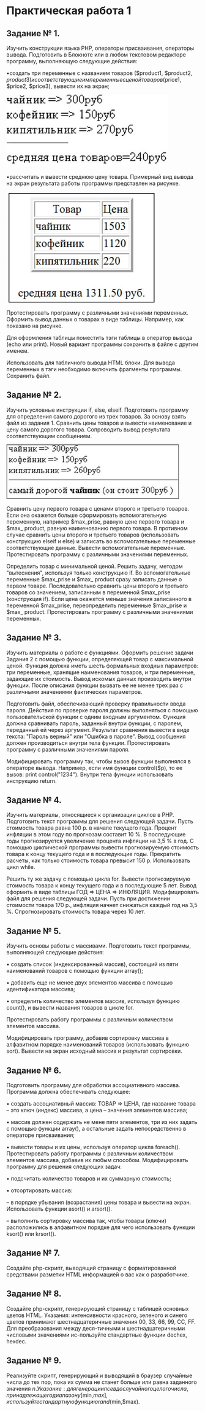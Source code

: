 # Практическая работа 1
## Задание № 1. 

Изучить конструкции языка PHP, операторы присваивания, операторы вывода. Подготовить в Блокноте или в любом текстовом редакторе программу, выполняющую следующие действия:

•создать три переменные с названием товаров ($product1, $product2, $product3) и соответствующие им переменные с ценой товаров ($price1, $price2, $price3), вывести их на экран;

![p1](img/p1.jpg)

•рассчитать и вывести среднюю цену товара.
Примерный вид вывода на экран результата работы программы представлен на рисунке.

![p2](img/p2.jpg)

Протестировать программу с различными значениями переменных.
Оформить вывод данных о товарах в виде таблицы. Например, как показано на рисунке.

Для оформления таблицы поместить тэги таблицы в оператор вывода (echo или print). Новый вариант программы сохранить в файле с другим именем.

Использовать для табличного вывода HTML блоки. Для вывода переменных в тэги необходимо включить фрагменты программы. Сохранить файл.

## Задание № 2. 

Изучить условные инструкции if, else, elseif. Подготовить программу для определения самого дорогого из трех товаров. За основу взять файл из задания 1. Сравнить цены товаров и вывести наименование и цену самого дорогого товара. Сопроводить вывод результата соответствующим сообщением.

![p3](img/p3.jpg)

Сравнить цену первого товара с ценами второго и третьего товаров. Если она окажется больше сформировать вспомогательную переменную, например $max_prise, равную цене первого товара и $max_ product, равную наименованию первого товара. В противном случае сравнить цены второго и третьего товаров (использовать конструкцию elseif и else) и записать во вспомогательные переменные соответствующие данные. Вывести вспомогательные переменные. Протестировать программу с различными значениями переменных.

Определить товар с минимальной ценой. Решить задачу, методом "вытеснения", используя только конструкцию if. Во вспомогательные переменные $max_prise и $max_ product сразу записать данные о первом товаре. Последовательно сравнить цены второго и третьего товаров со значением, записанным в переменной $max_prise (конструкция if). Если цена окажется меньше значения записанного в переменной $max_prise, переопределить переменные $max_prise и $max_ product. Протестировать программу с различными значениями переменных.

## Задание № 3. 

Изучить материалы о работе с функциями. Оформить решение задачи Задания 2 с помощью функции, определяющей товар с максимальной ценой. Функция должна иметь шесть формальных входных параметров: три переменные, хранящие наименования товаров, и три переменные, задающие их стоимость. Вывод искомых данных производить внутри функции. После описания функции вызвать ее не менее трех раз с различными значениями фактических параметров.

Подготовить файл, обеспечивающий проверку правильности ввода пароля. Действия по проверке пароля должны выполняться с помощью пользовательской функции с одним входным аргументом. Функция должна сравнивать пароль, заданный внутри функции, с паролем, переданный ей через аргумент. Результат сравнения вывести в виде текста: "Пароль верный" или "Ошибка в пароле". Вывод сообщения должен производиться внутри тела функции. Протестировать программу с различными значениями пароля.

Модифицировать программу так, чтобы вызов функции выполнялся в операторе вывода. Например, если имя функции control($p), то ее вызов: print control("1234"). Внутри тела функции использовать инструкцию return.

## Задание № 4. 

Изучить материалы, относящиеся к организации циклов в PHP. Подготовить текст программы для решения следующей задачи. Пусть стоимость товара равна 100 р. в начале текущего года. Процент инфляции в этом году по прогнозам составит 10 %. В последующие годы прогнозируется увеличение процента инфляции на 3,5 % в год. С помощью циклической программы вывести прогнозируемую стоимость товара к концу текущего года и в последующие годы. Прекратить расчеты, как только стоимость товара превысит 150 р. Использовать цикл while.

Решить ту же задачу с помощью цикла for. Вывести прогнозируемую стоимость товара к концу текущего года и в последующие 5 лет. Вывод оформить в виде таблицы ГОД => ЦЕНА => ИНФЛЯЦИЯ. Модифицировать файл для решения следующей задачи. Пусть при достижении стоимости товара 170 р., инфляция начнет снижаться каждый год на 3,5 %. Спрогнозировать стоимость товара через 10 лет.

## Задание № 5. 
Изучить основы работы с массивами. Подготовить текст программы, выполняющей следующие действия:

•	создать список (индексированный массив), состоящий из пяти наименований товаров с помощью функции array();

•	добавить еще не менее двух элементов массива с помощью идентификатора массива;

•	определить количество элементов массив, используя функцию count(), и вывести названия товаров в цикле for.

Протестировать работу программы с различным количеством элементов массива.

Модифицировать программу, добавив сортировку массива в алфавитном порядке наименований товаров (использовать функцию sort). Вывести на экран исходный массив и результат сортировки.

## Задание № 6. 
Подготовить программу для обработки ассоциативного массива. Программа должна обеспечивать следующее:

•	создать ассоциативный массив: ТОВАР => ЦЕНА, где название товара – это ключ (индекс) массива, а цена – значения элементов массива;

•	массив должен содержать не мене пяти элементов, три из них задать с помощью функции array(), а остальные задать непосредственно в операторе присваивания;

•	вывести товары и их цены, используя оператор цикла foreach().
Протестировать работу программы с различным количеством элементов массива, добавив их любым способом.
Модифицировать программу для решения следующих задач:

•	подсчитать количество товаров и их суммарную стоимость;

•	отсортировать массив:

–	в порядке убывания (возрастания) цены товара и вывести на экран. Использовать функции asort() и arsort().

–	выполнить сортировку массива так, чтобы товары (ключи) расположились в алфавитном порядке для чего использовать функции ksort() или krsort().

## Задание № 7. 
Создайте php-скрипт, выводящий страницу с форматированной средствами разметки HTML информацией о вас как о разработчике.

## Задание № 8. 
Создайте php-скрипт, генерирующий страницу с таблицей основных цветов HTML. Указания: интенсивности красного, зеленого и синего цветов принимают шестнадцатеричные значения 00, 33, 66, 99, CC, FF. Для преобразования между деся-тичными и шестнадцатеричными числовыми значениями ис-пользуйте стандартные функции dechex, hexdec.

## Задание № 9. 
Реализуйте скрипт, генерирующий и выводящий в браузер случайные числа до тех пор, пока их сумма не станет больше или равна заданного значения $n. Указание: для генерации псевдослучайного целого числа, принадлежащего диапазону [$min,$max], используйте стандартную функцию rand($min,$max).